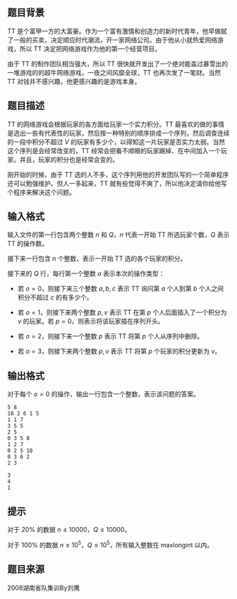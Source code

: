 ## 题目背景

TT 是个富甲一方的大富豪。作为一个富有激情和创造力的新时代青年，他早做腻了一般的买卖，决定顺应时代潮流，开一家网络公司。由于他从小就热爱网络游戏，所以 TT 决定把网络游戏作为他的第一个经营项目。

由于 TT 的制作团队相当强大，所以 TT 很快就开发出了一个绝对能盖过暴雪出的一堆游戏的的超牛网络游戏，一夜之间风靡全球，TT 也再次发了一笔财。当然 TT 对钱并不感兴趣，他更感兴趣的是游戏本身。

## 题目描述

TT 的网络游戏会根据玩家的各方面给玩家一个实力积分。TT 最喜欢的做的事情是选出一些有代表性的玩家，然后按一种特别的顺序排成一个序列，然后调查连续的一段中积分不超过 $V$ 的玩家有多少个，以得知这一片玩家是否实力太弱。当然这个序列是会经常改变的，TT 经常会把看不顺眼的玩家踢掉、在中间加入一个玩家。并且，玩家的积分也是经常会变的。

刚开始的时候，由于 TT 选的人不多，这个序列用他的开发团队写的一个简单程序还可以勉强维护。但人一多起来，TT 就有些觉得不爽了，所以他决定请你给他写个程序来解决这个问题。

## 输入格式

输入文件的第一行包含两个整数 $n$ 和 $Q$，$n$ 代表一开始 TT 所选玩家个数，$Q$ 表示 TT 的操作数。

接下来一行包含 $n$ 个整数，表示一开始 TT 选的各个玩家的积分。

接下来的 $Q$ 行，每行第一个整数 $o$ 表示本次的操作类型：

- 若 $o=0$，则接下来三个整数 $a,b,c$ 表示 TT 询问第 $a$ 个人到第 $b$ 个人之间积分不超过 $c$ 的有多少个。

- 若 $o=1$，则接下来两个整数 $p,v$ 表示 TT 在第 $p$ 个人后面插入了一个积分为 $v$ 的玩家。若 $p=0$，则表示将该玩家插在序列开头。

- 若 $o=2$，则接下来一个整数 $p$ 表示 TT 将第 $p$ 个人从序列中删除。

- 若 $o=3$，则接下来两个整数 $p,v$ 表示 TT 将第 $p$ 个玩家的积分更新为 $v$。

## 输出格式

对于每个 $o=0$ 的操作，输出一行包含一个整数，表示该问题的答案。

```input1
5 8
10 2 6 1 5 
1 1 7
3 5 5
2 5
0 3 5 8
1 2 7
0 2 5 10
0 3 6 2
2 3 

```

```output1
3
4
1 
```

## 提示
对于 $20\%$ 的数据 $n\le 10000$，$Q\le 10000$。

对于 $100\%$ 的数据 $n\le 10^5$，$Q\le 10^5$，所有输入整数在 maxlongint 以内。

## 题目来源

2008湖南省队集训By刘鹰


